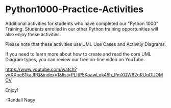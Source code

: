 # Python1000-Practice-Activities
Additional activities for students who have completed our "Python 1000" Training. Students 
enrolled in our other Python training opportunities will also enjoy these activities.

Please note that these activities use UML Use Cases and Activitiy Diagrams.

If you need to learn more about how to create and read the core UML Diagram types,
you can review our free on-line video on YouTube.

https://www.youtube.com/watch?v=XXpe61kaJPQ&index=1&list=PLItP5KoawLqk45h_PmXQW82qRUqOUOMCV

Enjoy!

-Randall Nagy



